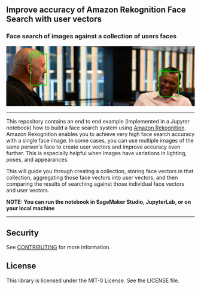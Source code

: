 ## Improve accuracy of Amazon Rekognition Face Search with user vectors
### Face search of images against a collection of users faces
![results](./results.jpeg)

---
This repository contains an end to end example (implemented in a Jupyter notebook) how to build a face search system using [Amazon Rekognition](https://aws.amazon.com/rekognition/).<br>
Amazon Rekognition enables you to achieve very high face search accuracy with a single face image. In some cases, you can use multiple images of the same person's face to create user vectors and improve accuracy even further. This is especially helpful when images have variations in lighting, poses, and appearances.<br>

This will guide you through creating a collection, storing face vectors in that collection, aggregating those face vectors into user vectors, and then comparing the results of searching against those individual face vectors and user vectors.

**NOTE: You can run the notebook in SageMaker Studio, JupyterLab, or on your local machine**

---

## Security

See [CONTRIBUTING](CONTRIBUTING.md#security-issue-notifications) for more information.

## License

This library is licensed under the MIT-0 License. See the LICENSE file.

